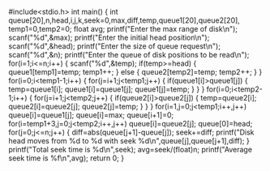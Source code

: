 #include<stdio.h>
int main()
{
            int queue[20],n,head,i,j,k,seek=0,max,diff,temp,queue1[20],queue2[20],
                        temp1=0,temp2=0;
            float avg;
            printf("Enter the max range of disk\n");
            scanf("%d",&max);
            printf("Enter the initial head position\n");
            scanf("%d",&head);
            printf("Enter the size of queue request\n");
            scanf("%d",&n);
            printf("Enter the queue of disk positions to be read\n");
            for(i=1;i<=n;i++)
            {
                        scanf("%d",&temp);
                        if(temp>=head)
                        {
                                    queue1[temp1]=temp;
                                    temp1++;
                        }
                        else
                        {
                                    queue2[temp2]=temp;
                                    temp2++;
                        }
            }
            for(i=0;i<temp1-1;i++)
            {
                        for(j=i+1;j<temp1;j++)
                        {
                                    if(queue1[i]>queue1[j])
                                    {
                                                temp=queue1[i];
                                                queue1[i]=queue1[j];
                                                queue1[j]=temp;
                                    }
                        }
            }
            for(i=0;i<temp2-1;i++)
            {
                        for(j=i+1;j<temp2;j++)
                        {
                                    if(queue2[i]>queue2[j])
                                    {
                                                temp=queue2[i];
                                                queue2[i]=queue2[j];
                                                queue2[j]=temp;
                                    }
                        }
            }
            for(i=1,j=0;j<temp1;i++,j++)
            queue[i]=queue1[j];
            queue[i]=max;
            queue[i+1]=0;
            for(i=temp1+3,j=0;j<temp2;i++,j++)
            queue[i]=queue2[j];
            queue[0]=head;
            for(j=0;j<=n;j++)
            {
                        diff=abs(queue[j+1]-queue[j]);
                        seek+=diff;
                        printf("Disk head moves from %d to %d with seek                    %d\n",queue[j],queue[j+1],diff);
            }
            printf("Total seek time is %d\n",seek);
            avg=seek/(float)n;
            printf("Average seek time is %f\n",avg);
            return 0;
}
